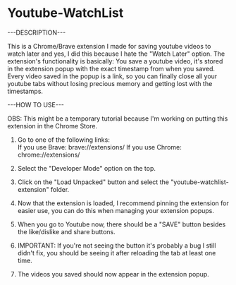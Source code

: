 # Youtube-WatchList

---DESCRIPTION---

This is a Chrome/Brave extension I made for saving youtube videos to watch later and yes, I did this because I hate the "Watch Later" option.
The extension's functionality is basically: You save a youtube video, it's stored in the extension popup with the exact timestamp from when you saved.
Every video saved in the popup is a link, so you can finally close all your youtube tabs without losing precious memory and getting lost with the timestamps.

---HOW TO USE---

OBS: This might be a temporary tutorial because I'm working on putting this extension in the Chrome Store.

1. Go to one of the following links:         
        If you use Brave: brave://extensions/ 
        If you use Chrome: chrome://extensions/

2. Select the "Developer Mode" option on the top.

3. Click on the "Load Unpacked" button and select the "youtube-watchlist-extension" folder.

4. Now that the extension is loaded, I recommend pinning the extension for easier use, you can do this when managing your extension popups.

5. When you go to Youtube now, there should be a "SAVE" button besides the like/dislike and share buttons. 

6. IMPORTANT: If you're not seeing the button it's probably a bug I still didn't fix, you should be seeing it after reloading the tab at least one time.

7. The videos you saved should now appear in the extension popup.

